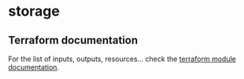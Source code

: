 # storage

## Terraform documentation
For the list of inputs, outputs, resources... check the [terraform module documentation](tfdocs.md).
